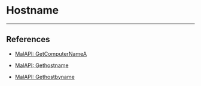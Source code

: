 # Hostname

---
## References

- [MalAPI: GetComputerNameA](https://malapi.io/winapi/GetComputerNameA)

- [MalAPI: Gethostname](https://malapi.io/winapi/Gethostname)

- [MalAPI: Gethostbyname](https://malapi.io/winapi/Gethostbyname)